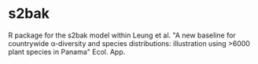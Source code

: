 # s2bak
R package for the s2bak model within Leung et al. "A new baseline for countrywide α-diversity and species distributions: illustration using >6000 plant species in Panama" Ecol. App.
